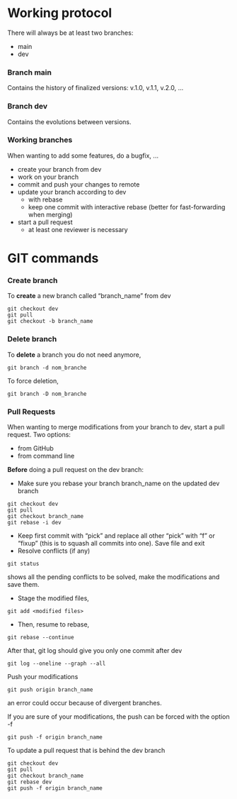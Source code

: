 # Working protocol

There will always be at least two branches:
- main
- dev


### Branch **main**
Contains the history of finalized versions: v.1.0, v.1.1, v.2.0, ...

### Branch dev
Contains the evolutions between versions. 

### Working branches 
When wanting to add some features, do a bugfix, ...
- create your branch from dev 
- work on your branch 
- commit and push your changes to remote 
- update your branch according to dev
  - with rebase 
  - keep one commit with interactive rebase (better for fast-forwarding when merging)
- start a pull  request
  - at least one reviewer is necessary

# GIT commands

### Create branch
To **create** a new branch called “branch_name” from dev
```
git checkout dev
git pull
git checkout -b branch_name
```

### Delete branch
To **delete** a branch you do not need anymore,
```
git branch -d nom_branche
```
To force deletion,
```
git branch -D nom_branche
```
### Pull Requests

When wanting to merge modifications from your branch to dev, start a pull request. Two options:
- from GitHub
- from command line

**Before** doing a pull request on the dev branch:

- Make sure you rebase your branch branch_name on the updated dev branch
```
git checkout dev
git pull
git checkout branch_name
git rebase -i dev
```
- Keep first commit with “pick” and replace all other “pick” with “f” or “fixup” (this is to squash all commits into one). Save file and exit
- Resolve conflicts (if any)
```
git status
```
shows all the pending conflicts to be solved, make the modifications and save them. 

- Stage the modified files,
```
git add <modified files>
```
- Then, resume to rebase,
```
git rebase --continue
```
After that, git log should give you only one commit after dev
```
git log --oneline --graph --all
```
Push your modifications
```
git push origin branch_name
```
an error could occur because of divergent branches. 

If you are sure of your modifications, the push can be forced with the option -f  
```
git push -f origin branch_name
```
To update a pull request that is behind the dev branch
```
git checkout dev
git pull
git checkout branch_name
git rebase dev
git push -f origin branch_name
```

